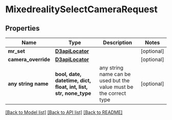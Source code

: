 # MixedrealitySelectCameraRequest


## Properties
Name | Type | Description | Notes
------------ | ------------- | ------------- | -------------
**mr_set** | [**D3apiLocator**](D3apiLocator.md) |  | [optional] 
**camera_override** | [**D3apiLocator**](D3apiLocator.md) |  | [optional] 
**any string name** | **bool, date, datetime, dict, float, int, list, str, none_type** | any string name can be used but the value must be the correct type | [optional]

[[Back to Model list]](../README.md#documentation-for-models) [[Back to API list]](../README.md#documentation-for-api-endpoints) [[Back to README]](../README.md)


